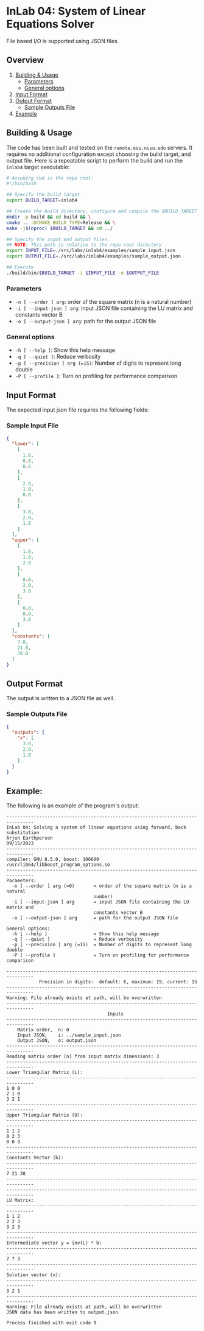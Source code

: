 <div style="display: none">
\page inlab4 InLab 04: LU - Linear Equations Solver I
</div>

# InLab 04: System of Linear Equations Solver

File based I/O is supported using JSON files.

<div style="display: none">[TOC]</div>

## Overview

1. [Building & Usage](#building--usage)
    - [Parameters](#parameters)
    - [General options](#general-options)
2. [Input Format](#input-format)
3. [Output Format](#output-format)
    - [Sample Outputs File](#sample-outputs-file)
4. [Example](#example)

## Building & Usage

The code has been built and tested on the `remote.eos.ncsu.edu` servers. It requires no additional
configuration except choosing the build target, and output file. Here is a repeatable script
to perform the build and run the `inlab4` target executable:

```bash
# Assuming cwd is the repo root:
#!/bin/bash

## Specify the build target
export BUILD_TARGET=inlab4

## Create the build directory, configure and compile the $BUILD_TARGET
mkdir -p build && cd build && \
cmake .. -DCMAKE_BUILD_TYPE=Release && \
make -j$(nproc) $BUILD_TARGET && cd ../

## Specify the input and output files.
## NOTE: This path is relative to the repo root directory
export INPUT_FILE=./src/labs/inlab4/examples/sample_input.json
export OUTPUT_FILE=./src/labs/inlab4/examples/sample_output.json

## Execute
./build/bin/$BUILD_TARGET -i $INPUT_FILE -o $OUTPUT_FILE
```

### Parameters

- `-n [ --order ] arg`: order of the square matrix (n is a natural number)
- `-i [ --input-json ] arg`: input JSON file containing the LU matrix and constants vector B
- `-o [ --output-json ] arg`: path for the output JSON file

### General options

- `-h [ --help ]`: Show this help message
- `-q [ --quiet ]`: Reduce verbosity
- `-p [ --precision ] arg (=15)`: Number of digits to represent long double
- `-P [ --profile ]`: Turn on profiling for performance comparison

## Input Format

The expected input json file requires the following fields:

### Sample Input File

```json
{
  "lower": [
    [
      1.0,
      0.0,
      0.0
    ],
    [
      2.0,
      1.0,
      0.0
    ],
    [
      3.0,
      2.0,
      1.0
    ]
  ],
  "upper": [
    [
      1.0,
      1.0,
      2.0
    ],
    [
      0.0,
      2.0,
      3.0
    ],
    [
      0.0,
      0.0,
      3.0
    ]
  ],
  "constants": [
    7.0,
    21.0,
    38.0
  ]
}
```

## Output Format

The output is written to a JSON file as well.

### Sample Outputs File

```json
{
  "outputs": {
    "x": [
      3.0,
      2.0,
      1.0
    ]
  }
}
```

## Example:

The following is an example of the program's output:

```shell
--------------------------------------------------------------------------------
InLab 04: Solving a system of linear equations using forward, back substitution
Arjun Earthperson
09/15/2023
--------------------------------------------------------------------------------
compiler: GNU 8.5.0, boost: 106600 /usr/lib64/libboost_program_options.so
--------------------------------------------------------------------------------
Parameters:
  -n [ --order ] arg (=0)       = order of the square matrix (n is a natural 
                                number)
  -i [ --input-json ] arg       = input JSON file containing the LU matrix and 
                                constants vector B
  -o [ --output-json ] arg      = path for the output JSON file

General options:
  -h [ --help ]                 = Show this help message
  -q [ --quiet ]                = Reduce verbosity
  -p [ --precision ] arg (=15)  = Number of digits to represent long double
  -P [ --profile ]              = Turn on profiling for performance comparison

--------------------------------------------------------------------------------
			Precision in digits:  default: 6, maximum: 19, current: 15
--------------------------------------------------------------------------------
Warning: File already exists at path, will be overwritten 
--------------------------------------------------------------------------------
                                     Inputs
--------------------------------------------------------------------------------
	Matrix order,  n: 0
	Input JSON,    i: ../sample_input.json
	Output JSON,   o: output.json
--------------------------------------------------------------------------------
Reading matrix order (n) from input matrix dimensions: 3
--------------------------------------------------------------------------------
Lower Triangular Matrix (L):
--------------------------------------------------------------------------------
1 0 0 
2 1 0 
3 2 1 
--------------------------------------------------------------------------------
Upper Triangular Matrix (U):
--------------------------------------------------------------------------------
1 1 2 
0 2 3 
0 0 3 
--------------------------------------------------------------------------------
Constants Vector (b):
--------------------------------------------------------------------------------
7 21 38 
--------------------------------------------------------------------------------
--------------------------------------------------------------------------------
LU Matrix:
--------------------------------------------------------------------------------
1 1 2 
2 2 3 
3 2 3 
--------------------------------------------------------------------------------
Intermediate vector y = inv(L) * b:
--------------------------------------------------------------------------------
7 7 3 
--------------------------------------------------------------------------------
Solution vector (x):
--------------------------------------------------------------------------------
3 2 1 
--------------------------------------------------------------------------------
Warning: File already exists at path, will be overwritten 
JSON data has been written to output.json

Process finished with exit code 0
```
